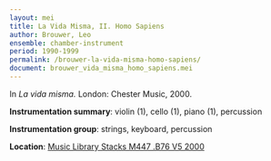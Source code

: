 ```yaml
---
layout: mei
title: La Vida Misma, II. Homo Sapiens
author: Brouwer, Leo
ensemble: chamber-instrument
period: 1990-1999
permalink: /brouwer-la-vida-misma-homo-sapiens/
document: brouwer_vida_misma_homo_sapiens.mei
---
```


In *La vida misma.* London: Chester Music, 2000.

**Instrumentation summary**: violin (1), cello (1), piano (1), percussion

**Instrumentation group**: strings, keyboard, percussion

**Location**: <a href="https://tufts-primo.hosted.exlibrisgroup.com/primo-explore/fulldisplay?docid=01TUN_ALMA21109509410003851&context=L&vid=01TUN&lang=en_US&search_scope=EVERYTHING&adaptor=Local%20Search%20Engine&isFrbr=true&tab=everything&query=any,contains,leo%20brouwer%20la%20vida%20misma&offset=0" target="_blank">Music Library Stacks M447 .B76 V5 2000</a>
